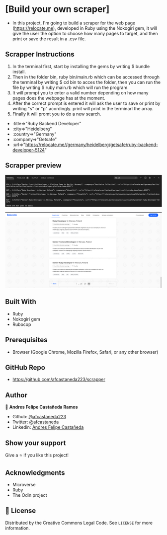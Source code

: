 # [Build your own scraper]

- In this project, I'm going to build a scraper for the web page (https://relocate.me), developed in Ruby using the Nokogiri gem, it will give the user the option to choose how many pages to target, and then print or save the result in a .csv file. 


## Scrapper Instructions

1. In the terminal first, start by installing the gems by writing $ bundle install.
2. Then in the folder bin, ruby bin/main.rb which can be accessed through the terminal by writing $ cd bin to acces the folder, then you can run the file by writing $ ruby main.rb which will run the program.
3. It will prompt you to enter a valid number depending on how many pages does the webpage has at the moment. 
4. After the correct prompt is entered it will ask the user to save or print by writing "s" or "p" acordingly.
print will print in the terminarl the array.
5. Finally it will promt you to do a new search.

- :title=>"Ruby Backend Developer"
- :city=>"Heidelberg" 
- :country=>"Germany" 
- :company=>"Getsafe" 
- :url=>"https://relocate.me//germany/heidelberg/getsafe/ruby-backend-developer-5124"


## Scrapper preview


![screenshot](/images/img1.png)

![screenshot](/images/img2.png)



## Built With

- Ruby
- Nokogiri gem
- Rubocop


## Prerequisites

- Browser (Google Chrome, Mozilla Firefox, Safari, or any other browser)

## GitHub Repo

-  https://github.com/afcastaneda223/scrapper

## Author

👤 **Andres Felipe Castañeda Ramos**

- Github: [@afcastaneda223](https://github.com/afcastaneda223)
- Twitter: [@afcastaneda](https://twitter.com/afcastaneda)
- Linkedin: [Andres Felipe Castañeda](www.linkedin.com/in/andres-castaneda223)


## Show your support

Give a ⭐️ if you like this project!

## Acknowledgments

- Microverse
- Ruby
- The Odin project

## 📝 License

Distributed by the Creative Commons Legal Code. See `LICENSE` for more information.
